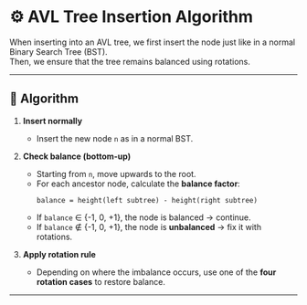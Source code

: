 # ⚙️ AVL Tree Insertion Algorithm

When inserting into an AVL tree, we first insert the node just like in a normal Binary Search Tree (BST).  
Then, we ensure that the tree remains balanced using rotations.

---

## 📌 Algorithm

1. **Insert normally**
    - Insert the new node `n` as in a normal BST.

2. **Check balance (bottom-up)**
    - Starting from `n`, move upwards to the root.
    - For each ancestor node, calculate the **balance factor**:
      ```
      balance = height(left subtree) - height(right subtree)
      ```
    - If `balance` ∈ {-1, 0, +1}, the node is balanced → continue.
    - If `balance` ∉ {-1, 0, +1}, the node is **unbalanced** → fix it with rotations.

3. **Apply rotation rule**
    - Depending on where the imbalance occurs, use one of the **four rotation cases** to restore balance.

---

